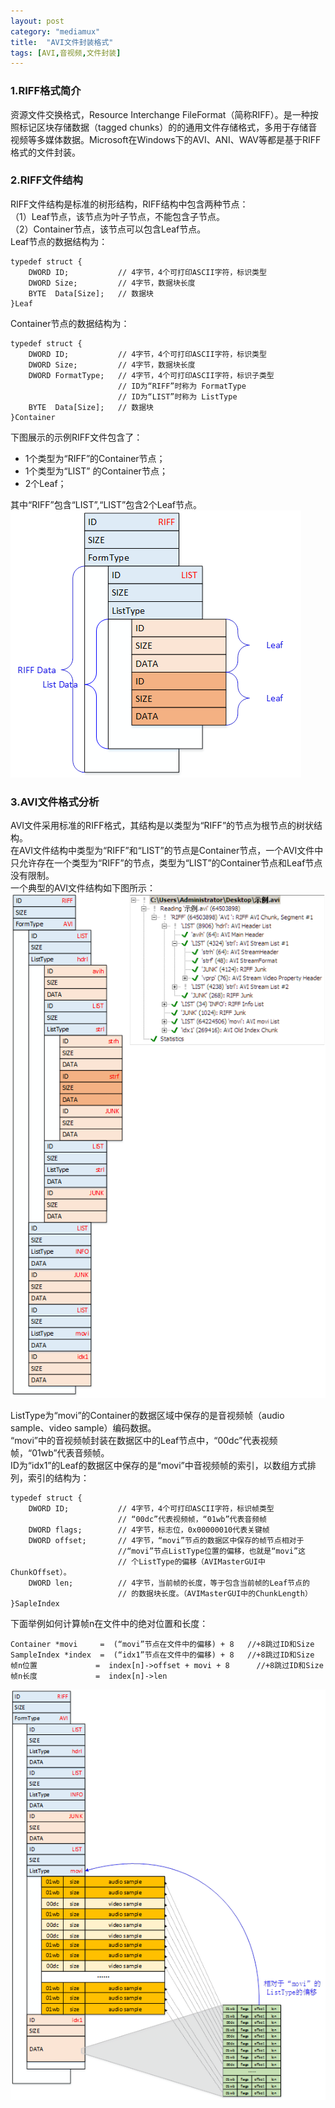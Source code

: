 ```yaml
---
layout: post
category: "mediamux"
title:  "AVI文件封装格式"
tags: [AVI,音视频,文件封装]
---
```


### 1.RIFF格式简介
资源文件交换格式，Resource Interchange FileFormat（简称RIFF）。是一种按照标记区块存储数据（tagged chunks）的的通用文件存储格式，多用于存储音视频等多媒体数据。Microsoft在Windows下的AVI、ANI、WAV等都是基于RIFF格式的文件封装。


### 2.RIFF文件结构
RIFF文件结构是标准的树形结构，RIFF结构中包含两种节点：   
（1）Leaf节点，该节点为叶子节点，不能包含子节点。   
（2）Container节点，该节点可以包含Leaf节点。   
Leaf节点的数据结构为：
```
typedef struct {
    DWORD ID;           // 4字节，4个可打印ASCII字符，标识类型
    DWORD Size;         // 4字节，数据块长度
    BYTE  Data[Size];   // 数据块
}Leaf
```
Container节点的数据结构为：
```
typedef struct {
    DWORD ID;           // 4字节，4个可打印ASCII字符，标识类型
    DWORD Size;         // 4字节，数据块长度
    DWORD FormatType;   // 4字节，4个可打印ASCII字符，标识子类型
                        // ID为“RIFF”时称为 FormatType
                        // ID为“LIST”时称为 ListType
    BYTE  Data[Size];   // 数据块
}Container
```
下图展示的示例RIFF文件包含了：
*  1个类型为“RIFF”的Container节点；
*  1个类型为“LIST” 的Container节点；
*  2个Leaf；

其中“RIFF”包含“LIST”,“LIST”包含2个Leaf节点。  
![](/posts/avimux_1.png)

### 3.AVI文件格式分析
AVI文件采用标准的RIFF格式，其结构是以类型为“RIFF”的节点为根节点的树状结构。  
在AVI文件结构中类型为“RIFF”和“LIST”的节点是Container节点，一个AVI文件中只允许存在一个类型为“RIFF”的节点，类型为“LIST”的Container节点和Leaf节点没有限制。  
一个典型的AVI文件结构如下图所示：  
![](/posts/avimux_2.png)

ListType为“movi”的Container的数据区域中保存的是音视频帧（audio sample、video sample）编码数据。  
“movi”中的音视频帧封装在数据区中的Leaf节点中，“00dc”代表视频帧，“01wb”代表音频帧。  
ID为“idx1”的Leaf的数据区中保存的是“movi”中音视频帧的索引，以数组方式排列，索引的结构为：  
```
typedef struct {
    DWORD ID;           // 4字节，4个可打印ASCII字符，标识帧类型
                        // “00dc”代表视频帧，“01wb”代表音频帧
    DWORD flags;        // 4字节，标志位，0x00000010代表关键帧
    DWORD offset;       // 4字节，“movi”节点的数据区中保存的帧节点相对于
                        //“movi”节点ListType位置的偏移，也就是“movi”这
                        // 个ListType的偏移（AVIMasterGUI中ChunkOffset）。
    DWORD len;          // 4字节，当前帧的长度，等于包含当前帧的Leaf节点的
                        // 的数据块长度。（AVIMasterGUI中的ChunkLength）
}SapleIndex
```
下面举例如何计算帧n在文件中的绝对位置和长度：  
```
Container *movi     =  (“movi”节点在文件中的偏移) + 8   //+8跳过ID和Size
SampleIndex *index  =  (“idx1”节点在文件中的偏移) + 8   //+8跳过ID和Size
帧n位置             =  index[n]->offset + movi + 8      //+8跳过ID和Size
帧n长度             =  index[n]->len
```
![](/posts/avimux_3.png)
